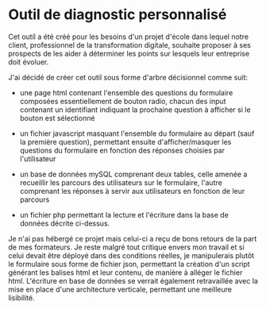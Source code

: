 # Outil de diagnostic personnalisé

Cet outil a été créé pour les besoins d'un projet d'école dans lequel notre client, professionnel de la transformation digitale, souhaite proposer à ses prospects de les aider à déterminer les points sur lesquels leur entreprise doit évoluer.

J'ai décidé de créer cet outil sous forme d'arbre décisionnel comme suit: 

* une page html contenant l'ensemble des questions du formulaire composées essentiellement de bouton radio, chacun des input contenant un identifiant indiquant la prochaine question à afficher si le bouton est sélectionné

* un fichier javascript masquant l'ensemble du formulaire au départ (sauf la première question), permettant ensuite d'afficher/masquer les questions du formulaire en fonction des réponses choisies par l'utilisateur

* un base de données mySQL comprenant deux tables, celle amenée a recueillir les parcours des utilisateurs sur le formulaire, l'autre comprenant les réponses à servir aux utilisateurs en fonction de leur parcours

* un fichier php permettant la lecture et l'écriture dans la base de données décrite ci-dessus.

Je n'ai pas hébergé ce projet mais celui-ci a reçu de bons retours de la part de mes formateurs. Je reste malgré tout critique envers mon travail et si celui devait être déployé dans des conditions réelles, je manipulerais plutôt le formulaire sous forme de fichier json, permettant la création d'un script générant les balises html et leur contenu, de manière à alléger le fichier html. L'écriture en base de données se verrait également retravaillée avec la mise en place d'une architecture verticale, permettant une meilleure lisibilité.
